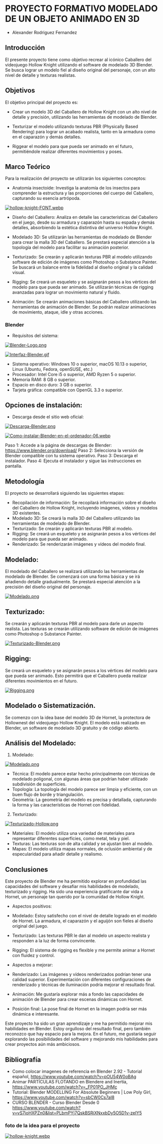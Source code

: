 # PROYECTO FORMATIVO MODELADO DE UN OBJETO ANIMADO EN 3D
- Alexander Rodriguez Fernandez

##	Introducción

El presente proyecto tiene como objetivo recrear al icónico Caballero del videojuego Hollow Knight utilizando el software de modelado 3D Blender. Se busca lograr un modelo fiel al diseño original del personaje, con un alto nivel de detalle y texturas realistas.

##	Objetivos

El objetivo principal del proyecto es:

* Crear un modelo 3D del Caballero de Hollow Knight con un alto nivel de detalle y precisión, utilizando las herramientas de modelado de Blender.

* Texturizar el modelo utilizando texturas PBR (Physically Based Rendering) para lograr un acabado realista, tanto en la armadura como en el caparazón y demás detalles.

* Riggear el modelo para que pueda ser animado en el futuro, permitiéndole realizar diferentes movimientos y poses.

##	Marco Teórico

Para la realización del proyecto se utilizarán los siguientes conceptos:

- Anatomía insectoide: Investiga la anatomía de los insectos para comprender la estructura y las proporciones del cuerpo del Caballero, capturando su esencia artrópoda.

[![hollow-knight-FONT.webp](https://i.postimg.cc/Y24dCsQp/hollow-knight-FONT.webp)](https://postimg.cc/K42P9Q9V)

- Diseño del Caballero: Analiza en detalle las características del Caballero en el juego, desde su armadura y caparazón hasta su espada y demás detalles, absorbiendo la    estética distintiva del universo Hollow Knight.

- Modelado 3D: Se utilizarán las herramientas de modelado de Blender para crear la malla 3D del Caballero. Se prestará especial atención a la topología del modelo para facilitar su animación posterior.


- Texturizado: Se crearán y aplicarán texturas PBR al modelo utilizando software de edición de imágenes como Photoshop o Substance Painter. Se buscará un balance entre la fidelidad al diseño original y la calidad visual.

- Rigging: Se creará un esqueleto y se asignarán pesos a los vértices del modelo para que pueda ser animado. Se utilizarán técnicas de rigging avanzadas para lograr un movimiento natural y fluido.


- Animación: Se crearán animaciones básicas del Caballero utilizando las herramientas de animación de Blender. Se podrán realizar animaciones de movimiento, ataque, idle y otras acciones.

###	Blender

- Requisitos del sistema:

  
[![Blender-Logo.png](https://i.postimg.cc/TPtF06P2/Blender-Logo.png)](https://postimg.cc/2qB0jgvg)

[![Interfaz-Blender.gif](https://i.postimg.cc/fb6HbT2P/Interfaz-Blender.gif)](https://postimg.cc/CZsCPYVC)

- Sistema operativo: Windows 10 o superior, macOS 10.13 o superior, Linux (Ubuntu, Fedora, openSUSE, etc.)
- Procesador: Intel Core i5 o superior, AMD Ryzen 5 o superior.
- Memoria RAM: 8 GB o superior.
- Espacio en disco duro: 3 GB o superior.
- Tarjeta gráfica: compatible con OpenGL 3.3 o superior.

## Opciones de instalación:

- Descarga desde el sitio web oficial:

[![Descarga-Blender.png](https://i.postimg.cc/wxnXNGgC/Descarga-Blender.png)](https://postimg.cc/Dmd4k5W6)
  
[![Como-instalar-Blender-en-el-ordenador-06.webp](https://i.postimg.cc/T3VXrFmh/Como-instalar-Blender-en-el-ordenador-06.webp)](https://postimg.cc/XrYhW2s0)

Paso 1: Accede a la página de descargas de Blender: https://www.blender.org/download/
Paso 2: Selecciona la versión de Blender compatible con tu sistema operativo.
Paso 3: Descarga el instalador.
Paso 4: Ejecuta el instalador y sigue las instrucciones en pantalla.

##	Metodología

El proyecto se desarrollará siguiendo las siguientes etapas:

- Recopilación de información: Se recopilará información sobre el diseño del Caballero de Hollow Knight, incluyendo imágenes, vídeos y modelos 3D existentes.
- Modelado 3D: Se creará la malla 3D del Caballero utilizando las herramientas de modelado de Blender.
- Texturizado: Se crearán y aplicarán texturas PBR al modelo.
- Rigging: Se creará un esqueleto y se asignarán pesos a los vértices del modelo para que pueda ser animado.
- Renderizado: Se renderizarán imágenes y vídeos del modelo final.

## Modelado:

El modelado del Caballero se realizará utilizando las herramientas de modelado de Blender. Se comenzará con una forma básica y se irá añadiendo detalle gradualmente. Se prestará especial atención a la precisión del diseño original del personaje.

[![Modelado.png](https://i.postimg.cc/L5k5SZFY/Modelado.png)](https://postimg.cc/Wq3T6z3T)

## Texturizado:

Se crearán y aplicarán texturas PBR al modelo para darle un aspecto realista. Las texturas se crearán utilizando software de edición de imágenes como Photoshop o Substance Painter.

[![Texturizado-Blender.png](https://i.postimg.cc/nLzPSPgH/Texturizado-Blender.png)](https://postimg.cc/qNPwzjpY)

## Rigging:

Se creará un esqueleto y se asignarán pesos a los vértices del modelo para que pueda ser animado. Esto permitirá que el Caballero pueda realizar diferentes movimientos en el futuro.

[![Rigging.png](https://i.postimg.cc/J7jGZSHr/Rigging.png)](https://postimg.cc/c64xN9c2)

##	Modelado o Sistematización.

Se comenzo con la idea base del modelo 3D de Hornet, la protectora de Hollownest del videojuego Hollow Knight. El modelo está realizado en Blender, un software de modelado 3D gratuito y de código abierto.

## Análisis del Modelado:

1. Modelado:

[![Modelado.png](https://i.postimg.cc/XqkM6y83/Modelado.png)](https://postimg.cc/V0vZjvpH)

- Técnica: El modelo parece estar hecho principalmente con técnicas de modelado poligonal, con algunas áreas que podrían haber utilizado subdivisión de superficies.
- Topología: La topología del modelo parece ser limpia y eficiente, con un buen flujo de borde y triangulación.
- Geometría: La geometría del modelo es precisa y detallada, capturando la forma y las características de Hornet con fidelidad.

2. Texturizado:

[![Texturizado-Hollow.png](https://i.postimg.cc/XqYqrFvN/Texturizado-Hollow.png)](https://postimg.cc/bD4pMZb4)

- Materiales: El modelo utiliza una variedad de materiales para representar diferentes superficies, como metal, tela y piel.
- Texturas: Las texturas son de alta calidad y se ajustan bien al modelo.
- Mapas: El modelo utiliza mapas normales, de oclusión ambiental y de especularidad para añadir detalle y realismo.

##	Conclusiones

Este proyecto de Blender me ha permitido explorar en profundidad las capacidades del software y desafiar mis habilidades de modelado, texturizado y rigging. Ha sido una experiencia gratificante dar vida a Hornet, un personaje tan querido por la comunidad de Hollow Knight.

- Aspectos positivos:

- Modelado: Estoy satisfecho con el nivel de detalle logrado en el modelo de Hornet. La armadura, el caparazón y el aguijón son fieles al diseño original del juego.
- Texturizado: Las texturas PBR le dan al modelo un aspecto realista y responden a la luz de forma convincente.
- Rigging: El sistema de rigging es flexible y me permite animar a Hornet con fluidez y control.

- Aspectos a mejorar:

- Renderizado: Las imágenes y vídeos renderizados podrían tener una calidad superior. Experimentación con diferentes configuraciones de renderizado y técnicas de iluminación podría mejorar el resultado final.
- Animación: Me gustaría explorar más a fondo las capacidades de animación de Blender para crear escenas dinámicas con Hornet.
- Posición final: La pose final de Hornet en la imagen podría ser más dinámica e interesante.

Este proyecto ha sido un gran aprendizaje y me ha permitido mejorar mis habilidades en Blender. Estoy orgulloso del resultado final, pero también reconozco que hay espacio para la mejora. En el futuro, me gustaría seguir explorando las posibilidades del software y mejorando mis habilidades para crear proyectos aún más ambiciosos.

##	Bibliografía

-  Como colocar imagenes de referencia en Blender 2.92 - Tutorial español, https://www.youtube.com/watch?v=pOU54W0oBAg
-  Animar PARTÍCULAS FLOTANDO en Blendere and Inertia,  https://www.youtube.com/watch?v=_FP01PO_JHMç
-  Tutorial: Blender MODELLING For Absolute Beginners | Low Poly Girl, https://www.youtube.com/watch?v=sbCW0Cs7aI8
-  CURSO BLENDER - Curso Blender Desde 0 https://www.youtube.com/watch?v=vS7ioHXPZn0&list=PLbmPYj7QskBSRiXNxxbDy5O5D1v-zeIY5



### foto de la idea para el proyecto

[![hollow-knight.webp](https://i.postimg.cc/jjsx4NRj/hollow-knight.webp)](https://postimg.cc/QFyZXF9L)








